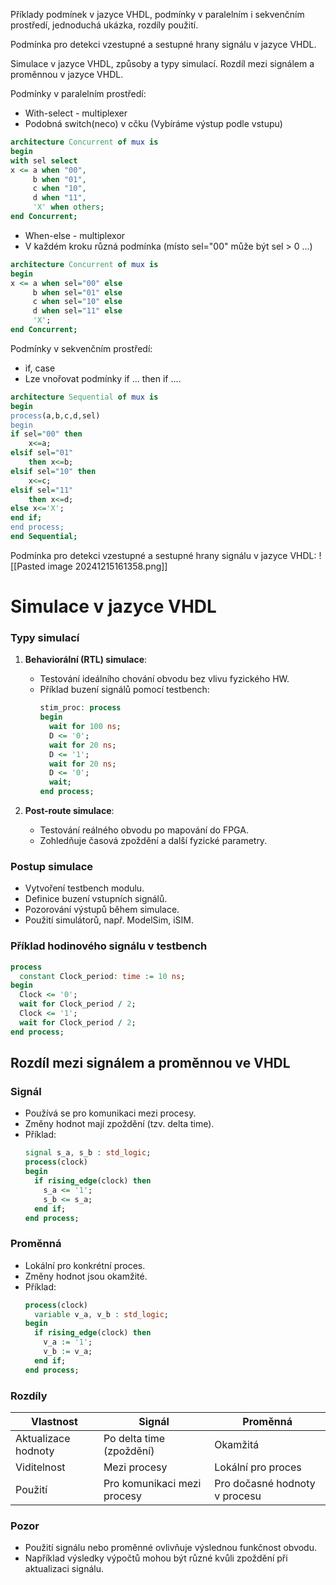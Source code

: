 Příklady podmínek v jazyce VHDL, 
podmínky v paralelním i sekvenčním prostředí, jednoduchá ukázka, rozdíly použití. 

Podmínka pro detekci vzestupné a sestupné hrany signálu v jazyce VHDL. 

Simulace v jazyce VHDL, způsoby a typy simulací. Rozdíl mezi signálem a proměnnou v jazyce VHDL.

Podmínky v paralelním prostředí:
- With-select - multiplexer
- Podobná switch(neco) v cčku (Vybíráme výstup podle vstupu)
```vhdl 
architecture Concurrent of mux is 
begin 
with sel select 
x <= a when "00", 
	 b when "01", 
	 c when "10", 
	 d when "11", 
	 'X' when others;
end Concurrent;
``` 
- When-else - multiplexor
- V každém kroku různá podmínka (místo sel="00" může být sel > 0 ...)
```vhdl 
architecture Concurrent of mux is 
begin 
x <= a when sel="00" else 
	 b when sel="01" else 
	 c when sel="10" else 
	 d when sel="11" else 
	 'X';
end Concurrent;
``` 

Podmínky v sekvenčním prostředí:
- if, case
- Lze vnořovat podmínky if ... then if  ....
```vhdl 
architecture Sequential of mux is 
begin 
process(a,b,c,d,sel)
begin
if sel="00" then 
	x<=a; 
elsif sel="01"
	then x<=b; 
elsif sel="10" then 
	x<=c; 
elsif sel="11" 
	then x<=d; 
else x<='X'; 
end if; 
end process;
end Sequential;
``` 

Podmínka pro detekci vzestupné a sestupné hrany signálu v jazyce VHDL:
![[Pasted image 20241215161358.png]]

# Simulace v jazyce VHDL

### Typy simulací
1. **Behaviorální (RTL) simulace**:
   - Testování ideálního chování obvodu bez vlivu fyzického HW.
   - Příklad buzení signálů pomocí testbench:
     ```vhdl
     stim_proc: process
     begin
       wait for 100 ns;
       D <= '0';
       wait for 20 ns;
       D <= '1';
       wait for 20 ns;
       D <= '0';
       wait;
     end process;
     ```

2. **Post-route simulace**:
   - Testování reálného obvodu po mapování do FPGA.
   - Zohledňuje časová zpoždění a další fyzické parametry.

### Postup simulace
- Vytvoření testbench modulu.
- Definice buzení vstupních signálů.
- Pozorování výstupů během simulace.
- Použití simulátorů, např. ModelSim, iSIM.

### Příklad hodinového signálu v testbench
```vhdl
process
  constant Clock_period: time := 10 ns;
begin
  Clock <= '0';
  wait for Clock_period / 2;
  Clock <= '1';
  wait for Clock_period / 2;
end process;
```

## Rozdíl mezi signálem a proměnnou ve VHDL

### Signál
- Používá se pro komunikaci mezi procesy.
- Změny hodnot mají zpoždění (tzv. delta time).
- Příklad:
  ```vhdl
  signal s_a, s_b : std_logic;
  process(clock)
  begin
    if rising_edge(clock) then
      s_a <= '1';
      s_b <= s_a;
    end if;
  end process;
  ```

### Proměnná
- Lokální pro konkrétní proces.
- Změny hodnot jsou okamžité.
- Příklad:
  ```vhdl
  process(clock)
    variable v_a, v_b : std_logic;
  begin
    if rising_edge(clock) then
      v_a := '1';
      v_b := v_a;
    end if;
  end process;
  ```

### Rozdíly
| **Vlastnost**       | **Signál**                       | **Proměnná**                  |
|---------------------|----------------------------------|-------------------------------|
| Aktualizace hodnoty | Po delta time (zpoždění)        | Okamžitá                      |
| Viditelnost         | Mezi procesy                    | Lokální pro proces            |
| Použití             | Pro komunikaci mezi procesy     | Pro dočasné hodnoty v procesu |

### Pozor
- Použití signálu nebo proměnné ovlivňuje výslednou funkčnost obvodu.
- Například výsledky výpočtů mohou být různé kvůli zpoždění při aktualizaci signálu.

